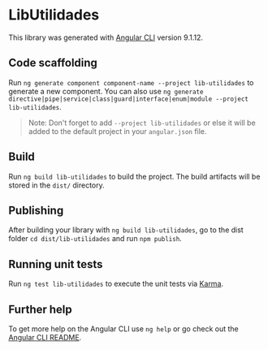 # LibUtilidades

This library was generated with [Angular CLI](https://github.com/angular/angular-cli) version 9.1.12.

## Code scaffolding

Run `ng generate component component-name --project lib-utilidades` to generate a new component. You can also use `ng generate directive|pipe|service|class|guard|interface|enum|module --project lib-utilidades`.
> Note: Don't forget to add `--project lib-utilidades` or else it will be added to the default project in your `angular.json` file. 

## Build

Run `ng build lib-utilidades` to build the project. The build artifacts will be stored in the `dist/` directory.

## Publishing

After building your library with `ng build lib-utilidades`, go to the dist folder `cd dist/lib-utilidades` and run `npm publish`.

## Running unit tests

Run `ng test lib-utilidades` to execute the unit tests via [Karma](https://karma-runner.github.io).

## Further help

To get more help on the Angular CLI use `ng help` or go check out the [Angular CLI README](https://github.com/angular/angular-cli/blob/master/README.md).

